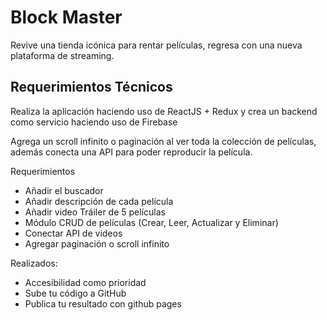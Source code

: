 # Block Master

Revive una tienda icónica para rentar películas, regresa con una nueva plataforma de streaming.

## Requerimientos Técnicos

Realiza la aplicación haciendo uso de ReactJS + Redux y crea un backend como servicio haciendo uso de Firebase

Agrega un scroll infinito o paginación al ver toda la colección de películas, además conecta una API para poder reproducir la película.

Requerimientos

- Añadir el buscador
- Añadir descripción de cada película
- Añadir video Tráiler de 5 películas
- Módulo CRUD de películas (Crear, Leer, Actualizar y Eliminar) 
- Conectar API de videos
- Agregar paginación o scroll infinito

Realizados: 

- Accesibilidad como prioridad
- Sube tu código a GitHub
- Publica tu resultado con github pages
